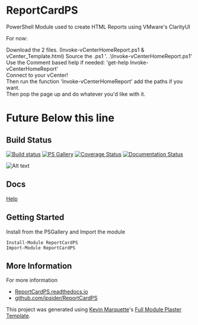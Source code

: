 # ReportCardPS

PowerShell Module used to create HTML Reports using VMware's ClarityUI

For now:

Download the 2 files. (Invoke-vCenterHomeReport.ps1 & vCenter_Template.html) Source the .ps1 '. .\Invoke-vCenterHomeReport.ps1'  
Use the Comment based help if needed: 'get-help Invoke-vCenterHomeReport'  
Connect to your vCenter!  
Then run the function 'Invoke-vCenterHomeReport' add the paths if you want.  
Then pop the page up and do whatever you'd like with it.  


# Future Below this line

## Build Status  

[![Build status](https://ci.appveyor.com/api/projects/status/github/jpsider/ReportCardPS?branch=master&svg=true)](https://ci.appveyor.com/project/JustinSider/ReportCardPS)
[![PS Gallery](https://img.shields.io/badge/install-PS%20Gallery-blue.svg)](https://www.powershellgallery.com/packages/ReportCardPS/)
[![Coverage Status](https://coveralls.io/repos/github/jpsider/ReportCardPS/badge.svg?branch=master)](https://coveralls.io/github/jpsider/ReportCardPS?branch=master)
[![Documentation Status](https://img.shields.io/badge/docs-latest-brightgreen.svg?style=flat)](http://reportcardps.readthedocs.io/en/latest/?badge=latest)

![Alt text](https://github.com/jpsider/ReportCardPS/blob/master/Z_images/ReportCardPS.png "ReportCardPS Icon") 

## Docs  

[Help](http://reportcardps.readthedocs.io/en/latest/?badge=latest)

## Getting Started

Install from the PSGallery and Import the module

    Install-Module ReportCardPS
    Import-Module ReportCardPS


## More Information

For more information

* [ReportCardPS.readthedocs.io](http://ReportCardPS.readthedocs.io)
* [github.com/jpsider/ReportCardPS](https://github.com/jpsider/ReportCardPS)


This project was generated using [Kevin Marquette](http://kevinmarquette.github.io)'s [Full Module Plaster Template](https://github.com/KevinMarquette/PlasterTemplates/tree/master/FullModuleTemplate).
